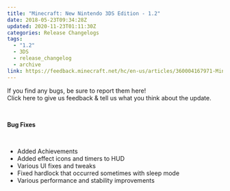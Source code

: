 ```yaml
---
title: "Minecraft: New Nintendo 3DS Edition - 1.2"
date: 2018-05-23T09:34:28Z
updated: 2020-11-23T01:11:30Z
categories: Release Changelogs
tags:
  - "1.2"
  - 3DS
  - release_changelog
  - archive
link: https://feedback.minecraft.net/hc/en-us/articles/360004167971-Minecraft-New-Nintendo-3DS-Edition-1-2
---
```


If you find any bugs, be sure to report them here!\
Click here to give us feedback & tell us what you think about the update.

 

**Bug Fixes**

 

-   Added Achievements
-   Added effect icons and timers to HUD
-   Various UI fixes and tweaks
-   Fixed hardlock that occurred sometimes with sleep mode
-   Various performance and stability improvements
